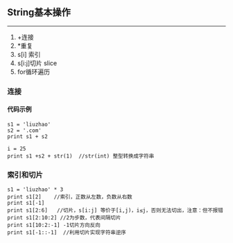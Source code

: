 ## String基本操作

---

1. +连接
2. *重复
3. s[i] 索引
4. s[i:j]切片  slice
5. for循环遍历

### 连接

#### 代码示例

	s1 = 'liuzhao'
	s2 = '.com'
	print s1 + s2
	
	i = 25
	print s1 +s2 + str(1)  //str(int) 整型转换成字符串
	
### 索引和切片

	s1 = 'liuzhao' * 3
	print s1[2]    //索引，正数从左数，负数从右数
	print s1[-1]
	print s1[2:6]   //切片，s[i:j] 等价于[i,j)，i≤j，否则无法切出，注意：但不报错
	print s1[2:10:2] //2为步数，代表间隔切片
	print s1[10:2:-1] -1切片方向反向
	print s1[-1::-1]  //利用切片实现字符串逆序